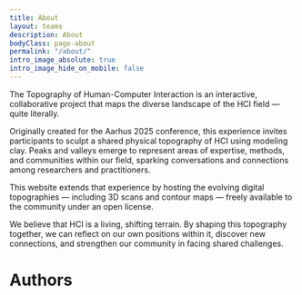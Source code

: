 ```yaml
---
title: About
layout: teams
description: About
bodyClass: page-about
permalink: "/about/"
intro_image_absolute: true
intro_image_hide_on_mobile: false
---
```


The Topography of Human-Computer Interaction is an interactive, collaborative project that maps the diverse landscape of the HCI field — quite literally.

Originally created for the Aarhus 2025 conference, this experience invites participants to sculpt a shared physical topography of HCI using modeling clay. Peaks and valleys emerge to represent areas of expertise, methods, and communities within our field, sparking conversations and connections among researchers and practitioners.

This website extends that experience by hosting the evolving digital topographies — including 3D scans and contour maps — freely available to the community under an open license.

We believe that HCI is a living, shifting terrain. By shaping this topography together, we can reflect on our own positions within it, discover new connections, and strengthen our community in facing shared challenges.

# Authors